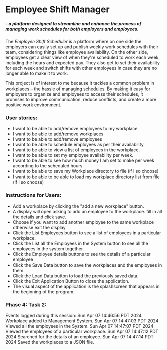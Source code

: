 # Employee Shift Manager
##### - a platform designed to streamline and enhance the process of managing work schedules for both employers and employees.

The *Employee Shift Scheduler* is a platform where on one side the employers can easily set up and publish weekly work schedules with their team, considering things like employee availability.
On the other side, employees get a clear view of when they're scheduled to work each week, including the hours and expected pay. They also get to set their availability for each week and switch shifts with other employees in case they are no longer able to make it to work.

This project is of interest to me because it tackles a common problem in workplaces – the hassle of managing schedules. By making it easy for employers to organize and employees to access their schedules, it promises to improve communication, reduce conflicts, and create a more positive work environment. 


### **User stories:**
- I want to be able to add/remove employees to my workplace
- I want to be able to add/remove workplaces
- I want to be able to add/remove employees
- I want to be able to schedule employees as per their availability.
- I want to be able to view a list of employees in the workplace.
- I want to be able to set my employee availability per week.
- I want to be able to see how much money I am set to make per week according to the scheduled hours.
- I want to be able to save my Workplace directory to file (if I so choose)
- I want to be able to be able to load my workplace directory list from file (if I so choose)

### **Instructions for Users:**
- Add a workplace by clicking the "add a new workplace" button.
- A display will open asking to add an employee to the workplace. fill in all the details and click save.
- Choose if you want to add another employee to the same workplace otherwise exit the display.
- Click the List Employees button to see a list of employees in a particular workplace.
- Click the List all the Employees in the System button to see all the employees in the system together.
- Click the Employee details buttons to see the details of a particular employee
- Click the Save Data button to save the workplaces and the employees in them.
- Click the Load Data button to load the previously saved data.
- Click the Exit Application Button to close the application.
- The visual aspect of the application is the splashscreen that appears in the beginning of the program.

### **Phase 4: Task 2:**

Events logged during this session:
Sun Apr 07 14:46:56 PDT 2024
Workplace added to Management System.
Sun Apr 07 14:47:03 PDT 2024
Viewed all the employees in the System.
Sun Apr 07 14:47:07 PDT 2024
Viewed the employees of a particular workplace.
Sun Apr 07 14:47:12 PDT 2024
Searched for the details of an employee.
Sun Apr 07 14:47:14 PDT 2024
Saved the workplaces to a JSON file.

